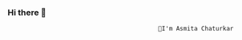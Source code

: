 ### Hi there 👋
                                              👋I'm Asmita Chaturkar
<!--
**Asmitachaturkar30/Asmitachaturkar30** is a ✨ _special_ ✨ repository because its `README.md` (this file) appears on your GitHub profile.

                      A passionate learner of Backend Development

- 🔭 I’m currently working on Ambao Krishikutumb LLP
- 🌱 I’m currently learning AWS Service,Backend Development
- 👯 I’m looking to collaborate on open source projects
- 🤔 I’m looking for help with ...
- 💬 Ask me about ...
- 📫 How to reach me: https://www.linkedin.com/in/asmita-chaturkar-b1a8271ba/
Languages and Tools:
html5 css3 sass bootstrap tailwind tailwind javascript javascript javascript mysql git java python photoshop linux Visual Studio Code
-->
